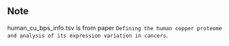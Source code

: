 ## Note

human_cu_bps_info.tsv is from paper `Defining the human copper proteome and analysis of its expression variation in cancers`.